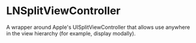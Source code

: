 LNSplitViewController
=====================

A wrapper around Apple's UISplitViewController that allows use anywhere in the view hierarchy (for example, display modally).
